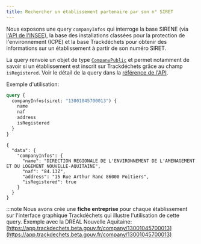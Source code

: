```yaml
---
title: Rechercher un établissement partenaire par son n° SIRET
---
```


Nous exposons une query `companyInfos` qui interroge la base SIRENE (via [l'API de l'INSEE](https://api.insee.fr/catalogue/)), la base des installations classées pour la protection de l'environnement (ICPE) et la base Trackdéchets pour obtenir des informations sur un établissement à partir de son numéro SIRET.

La query renvoie un objet de type [`CompanyPublic`](../reference/api-reference/user-company/objects#companypublic) et permet notamment de savoir si un établissement est inscrit sur Trackdéchets grâce au champ `isRegistered`. Voir le détail de la query dans la [référence de l'API](../reference/api-reference/user-company/queries#companyinfos).

Exemple d'utilisation:

```graphql
query {
  companyInfos(siret: "13001045700013") {
    name
    naf
    address
    isRegistered
  }
}
```

```
{
  "data": {
    "companyInfos": {
      "name": "DIRECTION REGIONALE DE L'ENVIRONNEMENT DE L'AMENAGEMENT ET DU LOGEMENT NOUVELLE-AQUITAINE",
      "naf": "84.13Z",
      "address": "15 Rue Arthur Ranc 86000 Poitiers",
      "isRegistered": true
    }
  }
}
```

:::note
Nous avons crée une **fiche entreprise** pour chaque établissement sur l'interface graphique Trackdéchets qui illustre l'utilisation de cette query. Exemple avec la DREAL Nouvelle Aquitaine: [https://app.trackdechets.beta.gouv.fr/company/13001045700013](https://app.trackdechets.beta.gouv.fr/company/13001045700013)
